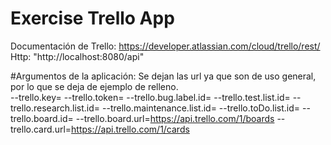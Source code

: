 # Exercise Trello App
 
 
 Documentación de Trello: https://developer.atlassian.com/cloud/trello/rest/ \
 Http:  "http://localhost:8080/api"
 
 #Argumentos de la aplicación:
 Se dejan las url ya que son de uso general, por lo que se deja de ejemplo de relleno. \
 --trello.key= --trello.token= --trello.bug.label.id= --trello.test.list.id= --trello.research.list.id= --trello.maintenance.list.id= --trello.toDo.list.id= --trello.board.id= --trello.board.url=https://api.trello.com/1/boards --trello.card.url=https://api.trello.com/1/cards

